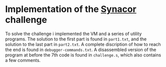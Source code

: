 # Implementation of the [Synacor](https://challenge.synacor.com/) challenge 

To solve the challenge i implemented the VM and a series of utility programs.
The solution to the first part is found in `part1.txt`, and the solution to
the last part in `part2.txt`. A complete discription of how to reach the end is
found in `debugger-commands.txt`. A disassembled version of the program
at before the 7th code is found in `challenge.s`, which also contains a few
comments.
